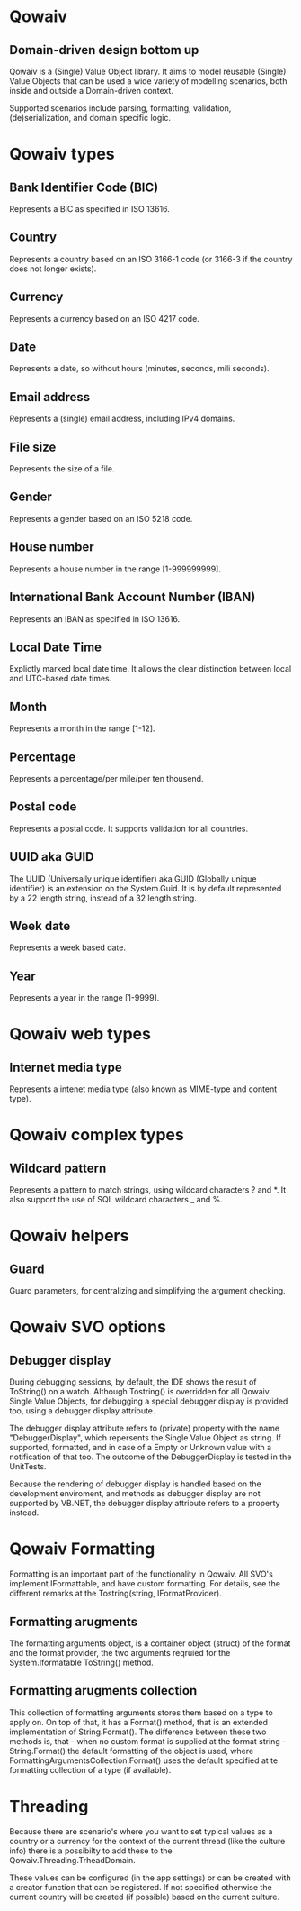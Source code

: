 Qowaiv
======
Domain-driven design bottom up
------------------------------

Qowaiv is a (Single) Value Object library. It aims to model reusable (Single) Value Objects that can be used a wide variety of modelling scenarios, both inside and outside a Domain-driven context.

Supported scenarios include parsing, formatting, validation, (de)serialization, and domain specific logic.

Qowaiv types
============

Bank Identifier Code (BIC)
--------------------------
Represents a BIC as specified in ISO 13616.

Country
-------
Represents a country based on an ISO 3166-1 code (or 3166-3 if the country does not longer exists).

Currency
--------
Represents a currency based on an ISO 4217 code.

Date
----
Represents a date, so without hours (minutes, seconds, mili seconds).

Email address
-------------
Represents a (single) email address, including IPv4 domains.

File size
---------
Represents the size of a file.

Gender
------
Represents a gender based on an ISO 5218 code.

House number
------------
Represents a house number in the range [1-999999999].

International Bank Account Number (IBAN)
----------------------------------------
Represents an IBAN as specified in ISO 13616.

Local Date Time
---------------
Explictly marked local date time. It allows the clear distinction between local 
and UTC-based date times.

Month
-----
Represents a month in the range [1-12].

Percentage
----------
Represents a percentage/per mile/per ten thousend.

Postal code
-----------
Represents a postal code. It supports validation for all countries.

UUID aka GUID
-------------
The UUID (Universally unique identifier) aka GUID (Globally unique identifier) is an
extension on the System.Guid. It is by default represented by a 22 length string, 
instead of a 32 length string.

Week date
---------
Represents a week based date.

Year
----
Represents a year in the range [1-9999].

Qowaiv web types
================

Internet media type
-------------------
Represents a intenet media type (also known as MIME-type and content type).

Qowaiv complex types
====================

Wildcard pattern
----------------
Represents a pattern to match strings, using wildcard characters ? and *. It 
also support the use of SQL wildcard characters _ and %.

Qowaiv helpers
==============

Guard
-----
Guard parameters, for centralizing and simplifying the argument checking.

Qowaiv SVO options
==================

Debugger display
----------------
During debugging sessions, by default, the IDE shows the result of ToString()
on a watch. Although Tostring() is overridden for all Qowaiv Single Value 
Objects, for debugging a special debugger display is provided too, using a 
debugger display attribute.

The debugger display attribute refers to (private) property with the name 
"DebuggerDisplay", which repersents the Single Value Object as string. If 
supported, formatted, and in case of a Empty or Unknown value with a 
notification of that too. The outcome of the DebuggerDisplay is tested in the 
UnitTests.

Because the rendering of debugger display is handled based on the development 
enviroment, and methods as debugger display are not supported by VB.NET, the 
debugger display attribute refers to a property instead.

Qowaiv Formatting
=================
Formatting is an important part of the functionality in Qowaiv. All SVO's 
implement IFormattable, and have custom formatting. For details, see the 
different remarks at the Tostring(string, IFormatProvider).

Formatting arugments
--------------------
The formatting arguments object, is a container object (struct) of the format 
and the format provider, the two arguments reqruied for the System.Iformatable 
ToString() method.

Formatting arugments collection
-------------------------------
This collection of formatting arguments stores them based on a type to apply 
on. On top of that, it has a Format() method, that is an extended implementation 
of String.Format(). The difference between these two methods is, that - when no 
custom format is supplied at the format string - String.Format() the default 
formatting of the object is used, where FormattingArgumentsCollection.Format() 
uses the default specified at te formatting collection of a type (if available).

Threading
=========
Because there are scenario's where you want to set typical values as a country 
or a currency for the context of the current thread (like the culture info) 
there is a possibilty to add these to the Qowaiv.Threading.TrheadDomain.

These values can be configured (in the app settings) or can be created with a 
creator function that can be registered. If not specified otherwise the current 
country will be created (if possible) based on the current culture.
